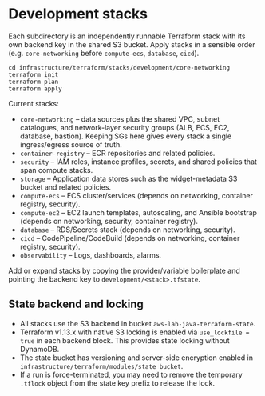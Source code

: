 # Development stacks

Each subdirectory is an independently runnable Terraform stack with its own backend key in the shared S3 bucket. Apply stacks in a sensible order (e.g. `core-networking` before `compute-ecs`, `database`, `cicd`).

```
cd infrastructure/terraform/stacks/development/core-networking
terraform init
terraform plan
terraform apply
```

Current stacks:

- `core-networking` – data sources plus the shared VPC, subnet catalogues, and network-layer security groups (ALB, ECS, EC2, database, bastion). Keeping SGs here gives every stack a single ingress/egress source of truth.
- `container-registry` – ECR repositories and related policies.
- `security` – IAM roles, instance profiles, secrets, and shared policies that span compute stacks.
- `storage` – Application data stores such as the widget-metadata S3 bucket and related policies.
- `compute-ecs` – ECS cluster/services (depends on networking, container registry, security).
- `compute-ec2` – EC2 launch templates, autoscaling, and Ansible bootstrap (depends on networking, security, container registry).
- `database` – RDS/Secrets stack (depends on networking, security).
- `cicd` – CodePipeline/CodeBuild (depends on networking, container registry, security).
- `observability` – Logs, dashboards, alarms.

Add or expand stacks by copying the provider/variable boilerplate and pointing the backend key to `development/<stack>.tfstate`.

## State backend and locking

- All stacks use the S3 backend in bucket `aws-lab-java-terraform-state`.
- Terraform v1.13.x with native S3 locking is enabled via `use_lockfile = true` in each backend block. This provides state locking without DynamoDB.
- The state bucket has versioning and server-side encryption enabled in `infrastructure/terraform/modules/state_bucket`.
- If a run is force-terminated, you may need to remove the temporary `.tflock` object from the state key prefix to release the lock.
